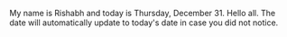My name is Rishabh and today is Thursday, December 31. Hello all. The date will automatically update to today's date in case you did not notice.
